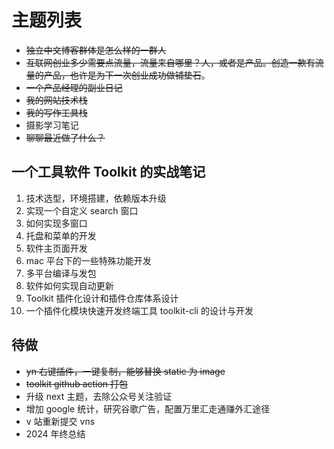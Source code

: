 # 主题列表

-   ~~独立中文博客群体是怎么样的一群人~~
-   ~~互联网创业多少需要点流量，流量来自哪里？人，或者是产品。创造一款有流量的产品，也许是为下一次创业成功做铺垫石~~。
-   ~~一个产品经理的副业日记~~
-   ~~我的网站技术栈~~
-   ~~我的写作工具栈~~
-   摄影学习笔记
-   ~~聊聊最近做了什么？~~

## 一个工具软件 Toolkit 的实战笔记

1. 技术选型，环境搭建，依赖版本升级
2. 实现一个自定义 search 窗口
3. 如何实现多窗口
4. 托盘和菜单的开发
5. 软件主页面开发
6. mac 平台下的一些特殊功能开发
7. 多平台编译与发包
8. 软件如何实现自动更新
9. Toolkit 插件化设计和插件仓库体系设计
10. 一个插件化模块快速开发终端工具 toolkit-cli 的设计与开发

## 待做

-   ~~yn 右键插件，一键复制，能够替换 static 为 image~~
-   ~~toolkit github action 打包~~
-   升级 next 主题，去除公众号关注验证
-   增加 google 统计，研究谷歌广告，配置万里汇走通赚外汇途径
-   v 站重新提交 vns
-   2024 年终总结
